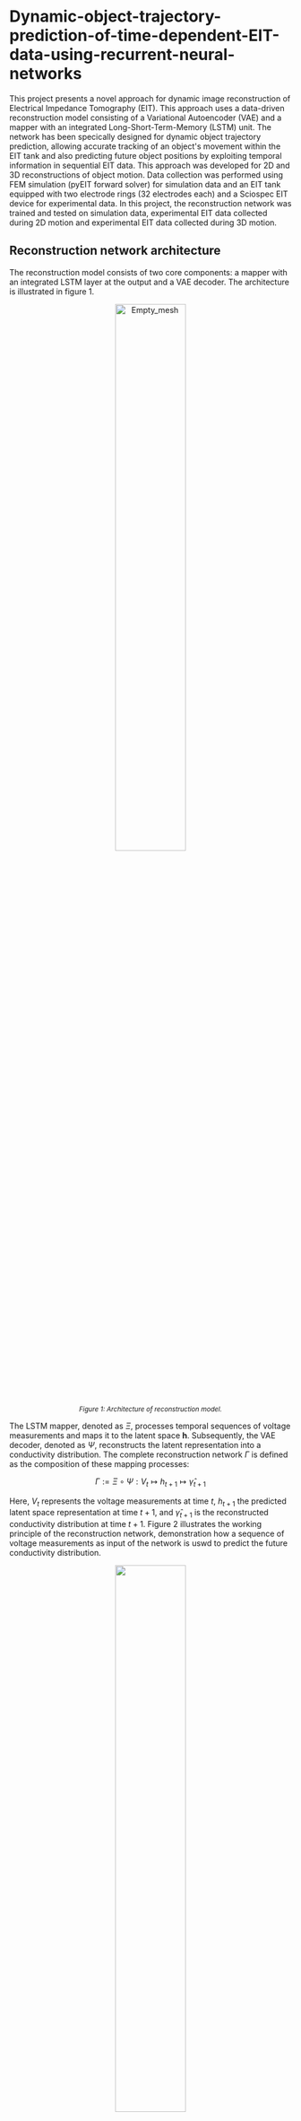 # Dynamic-object-trajectory-prediction-of-time-dependent-EIT-data-using-recurrent-neural-networks

This project presents a novel approach for dynamic image reconstruction of Electrical Impedance Tomography (EIT). This approach uses a data-driven reconstruction model consisting of a Variational Autoencoder (VAE) and a mapper with an integrated Long-Short-Term-Memory (LSTM) unit. The network has been specically designed for dynamic object trajectory prediction, allowing accurate tracking of an object's movement within the EIT tank and also predicting future object positions by exploiting temporal information in sequential EIT data. This approach was developed for 2D and 3D reconstructions of object motion. Data collection was performed using FEM simulation (pyEIT forward solver) for simulation data and an EIT tank equipped with two electrode rings (32 electrodes each) and a Sciospec EIT device for experimental data. In this project, the reconstruction network was trained and tested on simulation data, experimental EIT data collected during 2D motion and experimental EIT data collected during 3D motion.

## Reconstruction network architecture

The reconstruction model consists of two core components: a mapper with an integrated LSTM layer at the output and a VAE decoder. The architecture is illustrated in figure 1.

<p align="center">
  
  <img src="images/reconstruction_model.png" alt="Empty_mesh" width="50%">

</p>
<p align="center" style="font-size: smaller;">
  <em>Figure 1: Architecture of reconstruction model.</em>
</p>

The LSTM mapper, denoted as $\Xi$, processes temporal sequences of voltage measurements and maps it to the latent space $\mathbf{h}$. Subsequently, the VAE decoder, denoted as $\Psi$, reconstructs the latent representation into a conductivity distribution. The complete reconstruction network $\Gamma$ is defined as the composition of these mapping processes:

$$
\Gamma := \Xi \circ \Psi : V_{t} \mapsto h_{t+1} \mapsto \hat{\gamma}_{t+1}
$$

Here, $V_{t}$ represents the voltage measurements at time $t$, $h_{t+1}$ the predicted latent space representation at time $t+1$, and $\hat{\gamma}_{t+1}$ is the reconstructed conductivity distribution at time $t+1$. Figure 2 illustrates the working principle of the reconstruction network, demonstration how a sequence of voltage measurements as input of the network is uswd to predict the future conductivity distribution.

<p align="center">
  <img src="images/reconstruction_process.png" width="50%">
</p>
<p align="center" style="font-size: smaller;">
  <em>Figure 2: Overview of the reconstruction process of the proposed reconstruction model. A sequence of four voltage measurements is used to predict the conductivity distribution of the next time step.</em>
</p>

## Training of reconstruction network

The training process was conducted in two stages. In the first stage, the VAE was trained in an unsupervised using synthetically generated conductivity distributions for both 2D and 3D space.
For the 2D reconstructions, a triangular mesh representing the electrode plane of a cylindrical tank was used. For 3D reconstructions, a voxel-based approach was used.
In the second training stage, the LSTM mapper was trained in a supervised manner. The VAE encoder generated a latent representations of known conductity distributions, which served as labels for the supervised learning of the LSTM mapper. Sequences of voltage measurements were paired with the corresponding latent representations of future conductivity distributions.

## EIT data collection

EIT data were acquired in both simulated and experimental settings. Simulations were performed using FEM-based modeling with the pyEIT package, while experimental data were collected using an EIT water tank. For 2D data, both FEM simulation and experimental measurements were conducted on a single electrode plane, yielding $32^2$ voltage data points per frame. For 3D data, experimental measurements with two electrode planes were performed, resulting in $64^2$ voltage data points per frame. The EIT data were collected by tracking an acrylic ball along predefined trajectories at discrete positions. In 2D space, a circular, spiral, eight, polynomial, square trajectory were used. In 3D space, the trajectories uses were a helix, a spiral helix and a circular sine wave.

# Results 

## 2D simulation model

The 2D simulation model was trained on a spiral trajectory and tested on circular and eight shaped trajectory. The results demonstrate high predicition accuracy for the proposed resonstruction network.

<table width="1000px" style="table-layout: fixed; background-color:#1a1a1a; color:white; border-collapse:collapse; margin-bottom:30px;">
  <tr>
    <th width="500px" style="text-align:center; padding:10px 0; border:1px solid #333; background-color:#1a1a1a; font-weight:bold;">
      Circle Trajectory
    </th>
    <th width="500px" style="text-align:center; padding:10px 0; border:1px solid #333; background-color:#1a1a1a; font-weight:bold;">
      Eight Trajectory
    </th>
  </tr>
  <tr>
    <td width="500px" height="300px" style="text-align:center; vertical-align:middle; padding:15px; border:1px solid #333;">
      <div style="height:280px; display:flex; align-items:center; justify-content:center;">
        <img src="results/2D reconstruction/sim reconstruction/circle_recon.gif" style="max-width:280px; max-height:280px; object-fit:contain;">
      </div>
    </td>
    <td width="500px" height="300px" style="text-align:center; vertical-align:middle; padding:15px; border:1px solid #333;">
      <div style="height:280px; display:flex; align-items:center; justify-content:center;">
        <img src="results/2D reconstruction/sim reconstruction/eight_recon.gif" style="max-width:280px; max-height:280px; object-fit:contain;">
      </div>
    </td>
  </tr>
</table>

## 2D experimental model

The 2D experimental model was trained on a spiral trajectory. The trained model was then evaluated on different test trajectories to assess its generalisation capabilities. To test the robustness to velocity variations, an additional experiment was performed where the movement speed was increased by increasing the distance between each discrete point. A comparative analysis between model architectures with and without an LSTM layer was also performed to highlight the capability of the LSTM layer to model the time-dependent behavior of moving objects. The following figures show the results of the tests.

### Prediction of different trajectories

<table width="1000px" style="table-layout: fixed; background-color:#1a1a1a; color:white; border-collapse:collapse; margin-bottom:30px;">
  <tr>
    <th width="500px" style="text-align:center; padding:10px 0; border:1px solid #333; background-color:#1a1a1a; font-weight:bold;">
      Circle Trajectory
    </th>
    <th width="500px" style="text-align:center; padding:10px 0; border:1px solid #333; background-color:#1a1a1a; font-weight:bold;">
      Eight Trajectory
    </th>
  </tr>
  <tr>
    <td width="500px" height="300px" style="text-align:center; vertical-align:middle; padding:15px; border:1px solid #333;">
      <div style="height:280px; display:flex; align-items:center; justify-content:center;">
        <img src="results/2D reconstruction/exp reconstruction/lstm_circle_recon.gif" style="max-width:280px; max-height:280px; object-fit:contain;">
      </div>
    </td>
    <td width="500px" height="300px" style="text-align:center; vertical-align:middle; padding:15px; border:1px solid #333;">
      <div style="height:280px; display:flex; align-items:center; justify-content:center;">
        <img src="results/2D reconstruction/exp reconstruction/lstm_eight_recon.gif" style="max-width:280px; max-height:280px; object-fit:contain;">
      </div>
    </td>
  </tr>
  <tr>
    <th width="500px" style="text-align:center; padding:10px 0; border:1px solid #333; background-color:#1a1a1a; font-weight:bold;">
      Polynomial Trajectory
    </th>
    <th width="500px" style="text-align:center; padding:10px 0; border:1px solid #333; background-color:#1a1a1a; font-weight:bold;">
      Square Trajectory
    </th>
  </tr>
  <tr>
    <td width="500px" height="300px" style="text-align:center; vertical-align:middle; padding:15px; border:1px solid #333;">
      <div style="height:280px; display:flex; align-items:center; justify-content:center;">
        <img src="results/2D reconstruction/exp reconstruction/lstm_polynomial_recon.gif" style="max-width:280px; max-height:280px; object-fit:contain;">
      </div>
    </td>
    <td width="500px" height="300px" style="text-align:center; vertical-align:middle; padding:15px; border:1px solid #333;">
      <div style="height:280px; display:flex; align-items:center; justify-content:center;">
        <img src="results/2D reconstruction/exp reconstruction/lstm_square_recon.gif" style="max-width:280px; max-height:280px; object-fit:contain;">
      </div>
    </td>
  </tr>
</table>

### Prediction with different velocities

<table width="1000px" style="table-layout: fixed; background-color:#1a1a1a; color:white; border-collapse:collapse; margin-bottom:30px;">
  <tr>
    <th width="500px" style="text-align:center; padding:10px 0; border:1px solid #333; background-color:#1a1a1a; font-weight:bold;">
      Normal Velocity
    </th>
    <th width="500px" style="text-align:center; padding:10px 0; border:1px solid #333; background-color:#1a1a1a; font-weight:bold;">
      Increased Velocity
    </th>
  </tr>
  <tr>
    <td width="500px" height="300px" style="text-align:center; vertical-align:middle; padding:15px; border:1px solid #333;">
      <div style="height:280px; display:flex; align-items:center; justify-content:center;">
        <img src="results/2D reconstruction/exp reconstruction/lstm_eight_recon.gif" style="max-width:280px; max-height:280px; object-fit:contain;">
      </div>
    </td>
    <td width="500px" height="300px" style="text-align:center; vertical-align:middle; padding:15px; border:1px solid #333;">
      <div style="height:280px; display:flex; align-items:center; justify-content:center;">
        <img src="results/2D reconstruction/exp reconstruction/lstm_eight_fast_recon.gif" style="max-width:280px; max-height:280px; object-fit:contain;">
      </div>
    </td>
  </tr>
</table>

### Comparision of model with and without LSTM layer 

<table width="1000px" style="table-layout: fixed; background-color:#1a1a1a; color:white; border-collapse:collapse; margin-bottom:30px;">
  <tr>
    <th width="500px" style="text-align:center; padding:10px 0; border:1px solid #333; background-color:#1a1a1a; font-weight:bold;">
      With LSTM Layer
    </th>
    <th width="500px" style="text-align:center; padding:10px 0; border:1px solid #333; background-color:#1a1a1a; font-weight:bold;">
      Without LSTM Layer
    </th>
  </tr>
  <tr>
    <td width="500px" height="300px" style="text-align:center; vertical-align:middle; padding:15px; border:1px solid #333;">
      <div style="height:280px; display:flex; align-items:center; justify-content:center;">
        <img src="results/2D reconstruction/exp reconstruction/lstm_polynomial_recon.gif" style="max-width:280px; max-height:280px; object-fit:contain;">
      </div>
    </td>
    <td width="500px" height="300px" style="text-align:center; vertical-align:middle; padding:15px; border:1px solid #333;">
      <div style="height:280px; display:flex; align-items:center; justify-content:center;">
        <img src="results/2D reconstruction/exp reconstruction/no_lstm_polynomial_recon.gif" style="max-width:280px; max-height:280px; object-fit:contain;">
      </div>
    </td>
  </tr>
</table>

## 3D experimental model

The 3D experimental model was trained using a spiral helix trajectory with a radius that decreases with increasing height. Like the 2D experimental model, the 3D model was tested on various test trajectory (a normal helix trajectory and a circular sine wave). Different velocity variations were also tested and, finally, a comparison between the model with and without LSTM layer was performed. The following figures show the results of the tests.

### Prediction of different trajectories

<table width="1000px" style="table-layout: fixed; background-color:#0a0a16; color:white; border-collapse:collapse; margin-bottom:30px;">
  <tr>
    <th width="500px" style="text-align:center; padding:10px 0; border:1px solid #333; font-weight:bold;">
      Helix Trajectory
    </th>
    <th width="500px" style="text-align:center; padding:10px 0; border:1px solid #333; font-weight:bold;">
      Circular Sine Wave Trajectory
    </th>
  </tr>
  <tr>
    <td width="500px" height="400px" style="vertical-align:middle; padding:0; border:1px solid #333; text-align:center;">
      <img src="results/3D reconstruction/lstm_helix_recon.gif" style="max-width:90%; max-height:90%; display:block; margin:0 auto;">
    </td>
    <td width="500px" height="400px" style="vertical-align:middle; padding:0; border:1px solid #333; text-align:center;">
      <img src="results/3D reconstruction/lstm_circ_sine_recon.gif" style="max-width:90%; max-height:90%; display:block; margin:0 auto;">
    </td>
  </tr>
</table>

### Prediction with different velocities

<table width="1000px" style="table-layout: fixed; background-color:#1a1a1a; color:white; border-collapse:collapse; margin-bottom:30px;">
  <tr>
    <th width="500px" style="text-align:center; padding:10px 0; border:1px solid #333; background-color:#1a1a1a; font-weight:bold;">
      Normal Velocity
    </th>
    <th width="500px" style="text-align:center; padding:10px 0; border:1px solid #333; background-color:#1a1a1a; font-weight:bold;">
      Increased Velocity
    </th>
  </tr>
  <tr>
    <td width="500px" height="300px" style="text-align:center; vertical-align:middle; padding:15px; border:1px solid #333;">
      <div style="height:280px; display:flex; align-items:center; justify-content:center;">
        <img src="results/3D reconstruction/lstm_helix_recon.gif" style="max-width:280px; max-height:280px; object-fit:contain;">
      </div>
    </td>
    <td width="500px" height="300px" style="text-align:center; vertical-align:middle; padding:15px; border:1px solid #333;">
      <div style="height:280px; display:flex; align-items:center; justify-content:center;">
        <img src="results/3D reconstruction/lstm_helix_fast_recon.gif" style="max-width:280px; max-height:280px; object-fit:contain;">
      </div>
    </td>
  </tr>
</table>

### Comparision of model with and without LSTM layer 

<table width="1000px" style="table-layout: fixed; background-color:#1a1a1a; color:white; border-collapse:collapse; margin-bottom:30px;">
  <tr>
    <th width="500px" style="text-align:center; padding:10px 0; border:1px solid #333; background-color:#1a1a1a; font-weight:bold;">
      With LSTM Layer
    </th>
    <th width="500px" style="text-align:center; padding:10px 0; border:1px solid #333; background-color:#1a1a1a; font-weight:bold;">
      Without LSTM Layer
    </th>
  </tr>
  <tr>
    <td width="500px" height="300px" style="text-align:center; vertical-align:middle; padding:15px; border:1px solid #333;">
      <div style="height:280px; display:flex; align-items:center; justify-content:center;">
        <img src="results/3D reconstruction/lstm_helix_recon.gif" style="max-width:280px; max-height:280px; object-fit:contain;">
      </div>
    </td>
    <td width="500px" height="300px" style="text-align:center; vertical-align:middle; padding:15px; border:1px solid #333;">
      <div style="height:280px; display:flex; align-items:center; justify-content:center;">
        <img src="results/3D reconstruction/no_lstm_helix_recon.gif" style="max-width:280px; max-height:280px; object-fit:contain;">
      </div>
    </td>
  </tr>
</table>
